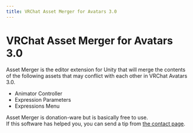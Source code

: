 ```yaml
---
title: VRChat Asset Merger for Avatars 3.0
---
```


# VRChat Asset Merger for Avatars 3.0

Asset Merger is the editor extension for Unity that will merge the contents of the following assets that may conflict with each other in VRChat Avatars 3.0.

-   Animator Controller
-   Expression Parameters
-   Expressions Menu

Asset Merger is donation-ware but is basically free to use.  
If this software has helped you, you can send a tip from [the contact page](/ja-jp/contact).
